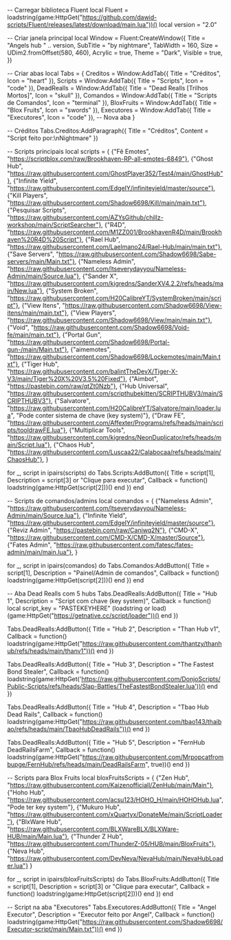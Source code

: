 -- Carregar biblioteca Fluent
local Fluent = loadstring(game:HttpGet("https://github.com/dawid-scripts/Fluent/releases/latest/download/main.lua"))()
local version = "2.0"

-- Criar janela principal
local Window = Fluent:CreateWindow({
    Title = "Angels hub " .. version,
    SubTitle = "by nightmare",
    TabWidth = 160,
    Size = UDim2.fromOffset(580, 460),
    Acrylic = true,
    Theme = "Dark",
    Visible = true,
})

-- Criar abas
local Tabs = {
    Creditos = Window:AddTab({ Title = "Créditos", Icon = "heart" }),
    Scripts = Window:AddTab({ Title = "Scripts", Icon = "code" }),
    DeadRealls = Window:AddTab({ Title = "Dead Realls [Trilhos Mortos]", Icon = "skull" }),
    Comandos = Window:AddTab({ Title = "Scripts de Comandos", Icon = "terminal" }),
    BloxFruits = Window:AddTab({ Title = "Blox Fruits", Icon = "swords" }),
    Executores = Window:AddTab({ Title = "Executores", Icon = "code" }), -- Nova aba
}

-- Créditos
Tabs.Creditos:AddParagraph({
    Title = "Créditos",
    Content = "Script feito por:\nNightmare"
})

-- Scripts principais
local scripts = {
    {"Fê Emotes",       "https://scriptblox.com/raw/Brookhaven-RP-all-emotes-6849"},
    {"Ghost Hub",       "https://raw.githubusercontent.com/GhostPlayer352/Test4/main/GhostHub"},
    {"Infinite Yield",  "https://raw.githubusercontent.com/EdgeIY/infiniteyield/master/source"},
    {"Kill Players",    "https://raw.githubusercontent.com/Shadow6698/Kill/main/main.txt"},
    {"Pesquisar Scripts", "https://raw.githubusercontent.com/AZYsGithub/chillz-workshop/main/ScriptSearcher"},
    {"R4D",             "https://raw.githubusercontent.com/M1ZZ001/BrookhavenR4D/main/Brookhaven%20R4D%20Script"},
    {"Rael Hub",        "https://raw.githubusercontent.com/Laelmano24/Rael-Hub/main/main.txt"},
    {"Save Servers",    "https://raw.githubusercontent.com/Shadow6698/Sabe-servers/main/Main.txt"},
    {"Nameless Admin",  "https://raw.githubusercontent.com/ltseverydayyou/Nameless-Admin/main/Source.lua"},
    {"Sander X",        "https://raw.githubusercontent.com/kigredns/SanderXV4.2.2/refs/heads/main/New.lua"},
    {"System Broken",   "https://raw.githubusercontent.com/H20CalibreYT/SystemBroken/main/script"},
    {"View Itens",      "https://raw.githubusercontent.com/Shadow6698/View-itens/main/main.txt"},
    {"View Players",    "https://raw.githubusercontent.com/Shadow6698/View/main/main.txt"},
    {"Void",            "https://raw.githubusercontent.com/Shadow6698/Void-fe/main/main.txt"},
    {"Portal Gun",      "https://raw.githubusercontent.com/Shadow6698/Portal-gun-/main/Main.txt"},
    {"aimemotes",       "https://raw.githubusercontent.com/Shadow6698/Lockemotes/main/Main.txt"},
    {"Tiger Hub",       "https://raw.githubusercontent.com/balintTheDevX/Tiger-X-V3/main/Tiger%20X%20V3.5%20Fixed"},
    {"Aimbot",          "https://pastebin.com/raw/qtZt0Nzb"},
    {"Hub Universal",   "https://raw.githubusercontent.com/scripthubekitten/SCRIPTHUBV3/main/SCRIPTHUBV3"},
    {"Salvatore",       "https://raw.githubusercontent.com/H20CalibreYT/Salvatore/main/loader.lua", "Pode conter sistema de chave (key system)"},
    {"Draw FE",         "https://raw.githubusercontent.com/Affexter/Programs/refs/heads/main/scripts/tooldrawFE.lua"},
    {"Multiplicar Tools", "https://raw.githubusercontent.com/kigredns/NeonDuplicator/refs/heads/main/Script.lua"},
    {"Chaos Hub",       "https://raw.githubusercontent.com/Luscaa22/Calabocaa/refs/heads/main/ChaosHub"},
}

for _, script in ipairs(scripts) do
    Tabs.Scripts:AddButton({
        Title = script[1],
        Description = script[3] or "Clique para executar",
        Callback = function()
            loadstring(game:HttpGet(script[2]))()
        end
    })
end

-- Scripts de comandos/admins
local comandos = {
    {"Nameless Admin", "https://raw.githubusercontent.com/ltseverydayyou/Nameless-Admin/main/Source.lua"},
    {"Infinite Yield", "https://raw.githubusercontent.com/EdgeIY/infiniteyield/master/source"},
    {"Reviz Admin", "https://pastebin.com/raw/Caniwq2N"},
    {"CMD-X", "https://raw.githubusercontent.com/CMD-X/CMD-X/master/Source"},
    {"Fates Admin", "https://raw.githubusercontent.com/fatesc/fates-admin/main/main.lua"},
}

for _, script in ipairs(comandos) do
    Tabs.Comandos:AddButton({
        Title = script[1],
        Description = "Painel/Admin de comandos",
        Callback = function()
            loadstring(game:HttpGet(script[2]))()
        end
    })
end

-- Aba Dead Realls com 5 hubs
Tabs.DeadRealls:AddButton({
    Title = "Hub 1",
    Description = "Script com chave (key system)",
    Callback = function()
        local script_key = "PASTEKEYHERE"
        (loadstring or load)(game:HttpGet("https://getnative.cc/script/loader"))()
    end
})

Tabs.DeadRealls:AddButton({
    Title = "Hub 2",
    Description = "Than Hub v1",
    Callback = function()
        loadstring(game:HttpGet("https://raw.githubusercontent.com/thantzy/thanhub/refs/heads/main/thanv1"))()
    end
})

Tabs.DeadRealls:AddButton({
    Title = "Hub 3",
    Description = "The Fastest Bond Stealer",
    Callback = function()
        loadstring(game:HttpGet('https://raw.githubusercontent.com/DonjoScripts/Public-Scripts/refs/heads/Slap-Battles/TheFastestBondStealer.lua'))()
    end
})

Tabs.DeadRealls:AddButton({
    Title = "Hub 4",
    Description = "Tbao Hub Dead Rails",
    Callback = function()
        loadstring(game:HttpGet("https://raw.githubusercontent.com/tbao143/thaibao/refs/heads/main/TbaoHubDeadRails"))()
    end
})

Tabs.DeadRealls:AddButton({
    Title = "Hub 5",
    Description = "FernHub DeadRailsFarm",
    Callback = function()
        loadstring(game:HttpGet("https://raw.githubusercontent.com/Mrpopcatfrombupge/FernHub/refs/heads/main/DeadRailsFarm", true))()
    end
})

-- Scripts para Blox Fruits
local bloxFruitsScripts = {
    {"Zen Hub", "https://raw.githubusercontent.com/Kaizenofficiall/ZenHub/main/Main"},
    {"Hoho Hub", "https://raw.githubusercontent.com/acsu123/HOHO_H/main/HOHOHub.lua", "Pode ter key system"},
    {"Mukuro Hub", "https://raw.githubusercontent.com/xQuartyx/DonateMe/main/ScriptLoader"},
    {"BlxWare Hub", "https://raw.githubusercontent.com/BLXWareBLX/BLXWare-HUB/main/Main.lua"},
    {"Thunder Z Hub", "https://raw.githubusercontent.com/ThunderZ-05/HUB/main/BloxFruits"},
    {"Neva Hub", "https://raw.githubusercontent.com/DevNeva/NevaHub/main/NevaHubLoader.lua"}
}

for _, script in ipairs(bloxFruitsScripts) do
    Tabs.BloxFruits:AddButton({
        Title = script[1],
        Description = script[3] or "Clique para executar",
        Callback = function()
            loadstring(game:HttpGet(script[2]))()
        end
    })
end

-- Script na aba "Executores"
Tabs.Executores:AddButton({
    Title = "Angel Executor",
    Description = "Executor feito por Angel",
    Callback = function()
        loadstring(game:HttpGet("https://raw.githubusercontent.com/Shadow6698/Executor-script/main/Main.txt"))()
    end
})
